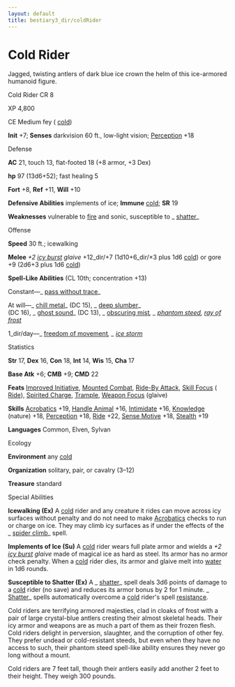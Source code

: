 ```yaml
---
layout: default
title: bestiary3_dir/coldRider
---
```

# Cold Rider

Jagged, twisting antlers of dark blue ice crown the helm of this ice-armored humanoid figure.

Cold Rider CR 8

XP 4,800

CE Medium fey ( [cold](monsters_dir/creatureTypes#_cold-subtype))

**Init** +7; **Senses** darkvision 60 ft., low-light vision; [Perception](skills_dir/perception#_perception) +18

Defense

**AC** 21, touch 13, flat-footed 18 (+8 armor, +3 Dex)

**hp** 97 (13d6+52); fast healing 5

**Fort** +8, **Ref** +11, **Will** +10

**Defensive Abilities** implements of ice; **Immune** [cold](monsters_dir/creatureTypes#_cold-subtype); **SR** 19

**Weaknesses** vulnerable to [fire](monsters_dir/creatureTypes#_fire-subtype) and sonic, susceptible to _ [shatter](spells_dir/shatter#_shatter)_

Offense

**Speed** 30 ft.; icewalking

**Melee** _+2 [icy burst](magicItems_dir/weapons#_weapons-icy-burst) glaive_ +12_dir/+7 (1d10+6_dir/×3 plus 1d6 [cold](monsters_dir/creatureTypes#_cold-subtype)) or gore +9 (2d6+3 plus 1d6 [cold](monsters_dir/creatureTypes#_cold-subtype))

**Spell-Like Abilities** (CL 10th; concentration +13)

Constant—_ [pass without trace](spells_dir/passWithoutTrace#_pass-without-trace)_

At will—_ [chill metal](spells_dir/chillMetal#_chill-metal)_ (DC 15), _ [deep slumber](spells_dir/deepSlumber#_deep-slumber)_   
(DC 16), _ [ghost sound](spells_dir/ghostSound#_ghost-sound)_ (DC 13), _ [obscuring mist](spells_dir/obscuringMist#_obscuring-mist)_, _ [phantom steed](spells_dir/phantomSteed#_phantom-steed), [ray of frost](spells_dir/rayOfFrost#_ray-of-frost)_

1_dir/day—_ [freedom of movement](spells_dir/freedomOfMovement#_freedom-of-movement)_, _ [ice storm](spells_dir/iceStorm#_ice-storm)_

Statistics

**Str** 17, **Dex** 16, **Con** 18, **Int** 14, **Wis** 15, **Cha** 17

**Base Atk** +6; **CMB** +9; **CMD** 22

**Feats** [Improved Initiative](feats#_improved-initiative), [Mounted Combat](feats#_mounted-combat), [Ride-By Attack](feats#_ride-by-attack), [Skill Focus](feats#_skill-focus) ( [Ride](skills_dir/ride#_ride)), [Spirited Charge](feats#_spirited-charge), [Trample](monsters_dir/universalMonsterRules#_trample), [Weapon Focus](feats#_weapon-focus) (glaive)

**Skills** [Acrobatics](skills_dir/acrobatics#_acrobatics) +19, [Handle Animal](skills_dir/handleAnimal#_handle-animal) +16, [Intimidate](skills_dir/intimidate#_intimidate) +16, [Knowledge](skills_dir/knowledge#_knowledge) (nature) +18, [Perception](skills_dir/perception#_perception) +18, [Ride](skills_dir/ride#_ride) +22, [Sense Motive](skills_dir/senseMotive#_sense-motive) +18, [Stealth](skills_dir/stealth#_stealth) +19

**Languages** Common, Elven, Sylvan

Ecology

**Environment** any [cold](monsters_dir/creatureTypes#_cold-subtype)

**Organization** solitary, pair, or cavalry (3–12)

**Treasure** standard

Special Abilities

**Icewalking (Ex)** A [cold](monsters_dir/creatureTypes#_cold-subtype) rider and any creature it rides can move across icy surfaces without penalty and do not need to make [Acrobatics](skills_dir/acrobatics#_acrobatics) checks to run or charge on ice. They may climb icy surfaces as if under the effects of the _ [spider climb](spells_dir/spiderClimb#_spider-climb)_ spell.

**Implements of Ice (Su)** A [cold](monsters_dir/creatureTypes#_cold-subtype) rider wears full plate armor and wields a _+2 [icy burst](magicItems_dir/weapons#_weapons-icy-burst) glaive_ made of magical ice as hard as steel. Its armor has no armor check penalty. When a [cold](monsters_dir/creatureTypes#_cold-subtype) rider dies, its armor and glaive melt into [water](monsters_dir/creatureTypes#_water-subtype) in 1d6 rounds.

**Susceptible to Shatter (Ex)** A _ [shatter](spells_dir/shatter#_shatter)_ spell deals 3d6 points of damage to a [cold](monsters_dir/creatureTypes#_cold-subtype) rider (no save) and reduces its armor bonus by 2 for 1 minute. _ [Shatter](spells_dir/shatter#_shatter)_ spells automatically overcome a [cold](monsters_dir/creatureTypes#_cold-subtype) rider's spell [resistance](monsters_dir/universalMonsterRules#_resistance).

Cold riders are terrifying armored majesties, clad in cloaks of frost with a pair of large crystal-blue antlers cresting their almost skeletal heads. Their icy armor and weapons are as much a part of them as their frozen flesh. Cold riders delight in perversion, slaughter, and the corruption of other fey. They prefer undead or cold-resistant steeds, but even when they have no access to such, their phantom steed spell-like ability ensures they never go long without a mount.

Cold riders are 7 feet tall, though their antlers easily add another 2 feet to their height. They weigh 300 pounds.

